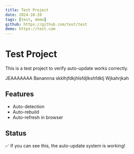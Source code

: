 ```yaml
---
title: Test Project
date: 2024-10-20
tags: [test, demo]
github: https://github.com/test/test
demo: https://test.com
---
```


# Test Project

This is a test project to verify auto-update works correctly.

JEAAAAAAA
Banannna 
skklhjfdkjhlsfdjlkshfdklj
Wjkahrjkah
## Features

- Auto-detection
- Auto-rebuild
- Auto-refresh in browser

## Status

✅ If you can see this, the auto-update system is working!
